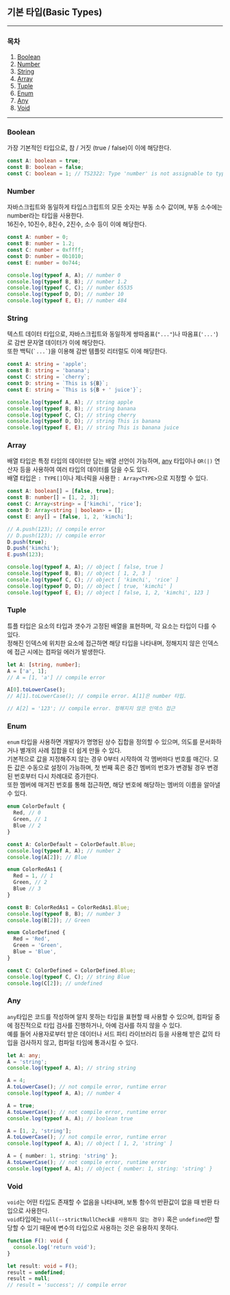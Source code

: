## 기본 타입(Basic Types)

___

### 목차

1. [Boolean](#Boolean)
2. [Number](#Number)
3. [String](#String)
4. [Array](#Array)
5. [Tuple](#Tuple)
6. [Enum](#Enum)
7. [Any](#Any)
8. [Void](#Void)

___

### Boolean

가장 기본적인 타입으로, 참 / 거짓 (true / false)이 이에 해당한다.

````typescript
const A: boolean = true;
const B: boolean = false;
const C: boolean = 1; // TS2322: Type 'number' is not assignable to type 'boolean'.
````

### Number

자바스크립트와 동일하게 타입스크립트의 모든 숫자는 부동 소수 값이며, 부동 소수에는 number라는 타입을 사용한다.  
16진수, 10진수, 8진수, 2진수, 소수 등이 이에 해당한다.

```typescript
const A: number = 0;
const B: number = 1.2;
const C: number = 0xffff;
const D: number = 0b1010;
const E: number = 0o744;

console.log(typeof A, A); // number 0
console.log(typeof B, B); // number 1.2
console.log(typeof C, C); // number 65535
console.log(typeof D, D); // number 10
console.log(typeof E, E); // number 484
```

### String

텍스트 데이터 타입으로, 자바스크립트와 동일하게 쌍따옴표(`"..."`)나 따옴표(`'...'`)로 감싼 문자열 데이터가 이에 해당한다.  
또한 백틱(`` `...` ``)을 이용해 감싼 템플릿 리터럴도 이에 해당한다.

```typescript
const A: string = 'apple';
const B: string = 'banana';
const C: string = `cherry`;
const D: string = `This is ${B}`;
const E: string = `This is ${B + ' juice'}`;

console.log(typeof A, A); // string apple
console.log(typeof B, B); // string banana
console.log(typeof C, C); // string cherry
console.log(typeof D, D); // string This is banana
console.log(typeof E, E); // string This is banana juice
```

### Array

배열 타입은 특정 타입의 데이터만 담는 배열 선언이 가능하며, [any](#Any) 타입이나 ```OR(|)``` 연산자 등을 사용하여 여러 타입의 데이터를 담을 수도 있다.  
배열 타입은 `: TYPE[]`이나 제너릭을 사용한 `: Array<TYPE>`으로 지정할 수 있다.

```typescript
const A: boolean[] = [false, true];
const B: number[] = [1, 2, 3];
const C: Array<string> = ['kimchi', 'rice'];
const D: Array<string | boolean> = [];
const E: any[] = [false, 1, 2, 'kimchi'];

// A.push(123); // compile error
// D.push(123); // compile error
D.push(true);
D.push('kimchi');
E.push(123);

console.log(typeof A, A); // object [ false, true ]
console.log(typeof B, B); // object [ 1, 2, 3 ]
console.log(typeof C, C); // object [ 'kimchi', 'rice' ]
console.log(typeof D, D); // object [ true, 'kimchi' ]
console.log(typeof E, E); // object [ false, 1, 2, 'kimchi', 123 ]
```

### Tuple

튜플 타입은 요소의 타입과 갯수가 고정된 배열을 표현하며, 각 요소는 타입이 다를 수 있다.  
정해진 인덱스에 위치한 요소에 접근하면 해당 타입을 나타내며, 정해지지 않은 인덱스에 접근 시에는 컴파일 에러가 발생한다.

```typescript
let A: [string, number];
A = ['a', 1];
// A = [1, 'a'] // compile error

A[0].toLowerCase();
// A[1].toLowerCase(); // compile error. A[1]은 number 타입.

// A[2] = '123'; // compile error. 정해지지 않은 인덱스 접근
```

### Enum

`enum` 타입을 사용하면 개발자가 명명된 상수 집합을 정의할 수 있으며, 의도를 문서화하거나 별개의 사례 집합을 더 쉽게 만들 수 있다.  
기본적으로 값을 지정해주지 않는 경우 0부터 시작하여 각 멤버마다 번호를 매긴다. 모든 값은 수동으로 설정이 가능하며, 첫 번째 혹은 중간 멤버의 번호가 변경될 경우 변경된 번호부터 다시 차례대로 증가한다.  
또한 멤버에 매겨진 번호를 통해 접근하면, 해당 번호에 해당하는 멤버의 이름을 알아낼 수 있다.

```typescript
enum ColorDefault {
  Red, // 0
  Green, // 1
  Blue // 2
}

const A: ColorDefault = ColorDefault.Blue;
console.log(typeof A, A); // number 2
console.log(A[2]); // Blue

enum ColorRedAs1 {
  Red = 1, // 1
  Green, // 2
  Blue // 3
}

const B: ColorRedAs1 = ColorRedAs1.Blue;
console.log(typeof B, B); // number 3
console.log(B[2]); // Green

enum ColorDefined {
  Red = 'Red',
  Green = 'Green',
  Blue = 'Blue',
}

const C: ColorDefined = ColorDefined.Blue;
console.log(typeof C, C); // string Blue
console.log(C[2]); // undefined
```

### Any

`any`타입은 코드를 작성하며 알지 못하는 타입을 표현할 때 사용할 수 있으며, 컴파일 중에 점진적으로 타입 검사를 진행하거나, 아예 검사를 하지 않을 수 있다.  
예를 들어 사용자로부터 받은 데이터나 서드 파티 라이브러리 등을 사용해 받은 값의 타입을 검사하지 않고, 컴파일 타임에 통과시킬 수 있다.

```typescript
let A: any;
A = 'string';
console.log(typeof A, A); // string string

A = 4;
A.toLowerCase(); // not compile error, runtime error
console.log(typeof A, A); // number 4

A = true;
A.toLowerCase(); // not compile error, runtime error
console.log(typeof A, A); // boolean true

A = [1, 2, 'string'];
A.toLowerCase(); // not compile error, runtime error
console.log(typeof A, A); // object [ 1, 2, 'string' ]

A = { number: 1, string: 'string' };
A.toLowerCase(); // not compile error, runtime error
console.log(typeof A, A); // object { number: 1, string: 'string' }
```

### Void

`void`는 어떤 타입도 존재할 수 없음을 나타내며, 보통 함수의 반환값이 없을 때 반환 타입으로 사용한다.  
`void`타입에는 `null(--strictNullCheck를 사용하지 않는 경우)` 혹은 `undefined`만 할당할 수 있기 때문에 변수의 타입으로 사용하는 것은 유용하지 못하다.

```typescript
function F(): void {
  console.log('return void');
}

let result: void = F();
result = undefined;
result = null;
// result = 'success'; // compile error
```